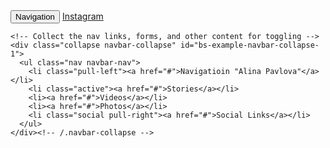 <nav class="navbar navbar-default" role="navigation">
  <div class="container-fluid">
    <!-- Brand and toggle get grouped for better mobile display -->
    <div class="navbar-header">
      <button type="button" class="navbar-toggle" data-toggle="collapse" data-target="#bs-example-navbar-collapse-1">
        <span class="sr-only">Navigation</span>
        <span class="icon-bar"></span>
        <span class="icon-bar"></span>
        <span class="icon-bar"></span>
      </button>
      <a class="navbar-brand" href="https://www.instagram.com/">Instagram</a>
    </div>

    <!-- Collect the nav links, forms, and other content for toggling -->
    <div class="collapse navbar-collapse" id="bs-example-navbar-collapse-1">
      <ul class="nav navbar-nav">
        <li class="pull-left"><a href="#">Navigatioin "Alina Pavlova"</a></li>
        <li class="active"><a href="#">Stories</a></li>
        <li><a href="#">Videos</a></li>
        <li><a href="#">Photos</a></li>
        <li class="social pull-right"><a href="#">Social Links</a></li>
      </ul>
    </div><!-- /.navbar-collapse -->
  </div><!-- /.container-fluid -->
</nav>
